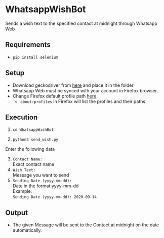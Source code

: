 # WhatsappWishBot
Sends a wish text to the specified contact at midnight through Whatsapp Web
## Requirements

  - `pip install selenium`

## Setup

- Download geckodriver from [here](https://github.com/mozilla/geckodriver/releases) and place it in the folder
- Whatsapp Web must be synced with your account in Firefox browser
- Change Firefox default profile path [here](https://github.com/sooryaprakash31/AutomationScripts/blob/master/WhatsappWishBot/send_wish.py#L19)
  - `about:profiles` in Firefox will list the profiles and their paths

## Execution

1. `cd WhatsappWishBot`

2. `python3 send_wish.py`<br>
   
Enter the following data

3. `Contact Name: `<br>
   Exact contact name
4. `Wish Text: `<br>
   Message you want to send 
5. `Sending Date (yyyy-mm-dd): `<br>
   Date in the format yyyy-mm-dd<br>
   Example: <br> 
   `Sending Date (yyyy-mm-dd): 2020-09-14`

## Output
- The given Message will be sent to the Contact at midnight on the date automatically.
  
